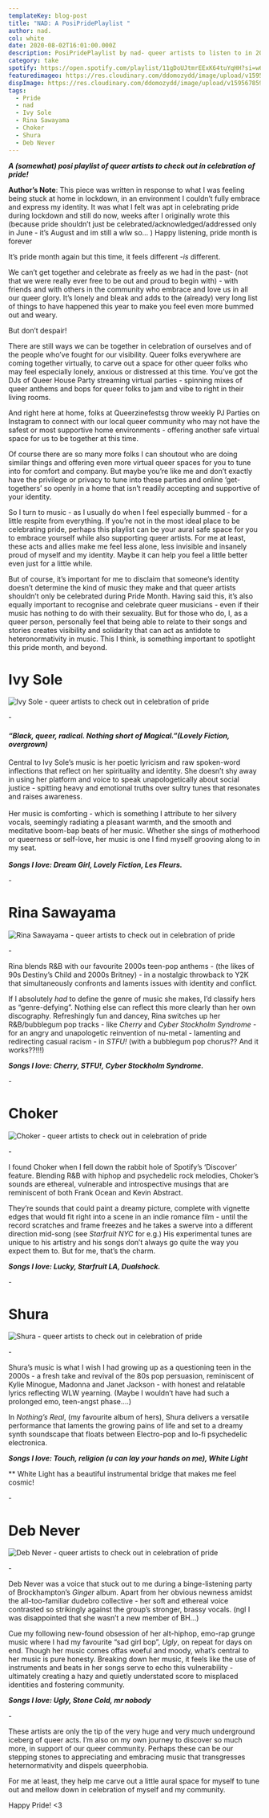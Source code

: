 ```yaml
---
templateKey: blog-post
title: "NAD: A PosiPridePlaylist "
author: nad.
col: white
date: 2020-08-02T16:01:00.000Z
description: PosiPridePlaylist by nad- queer artists to listen to in 2020!
category: take
spotify: https://open.spotify.com/playlist/11gDoUJtmrEExK64tuYqHH?si=w6SRyTjRR-iOP8jCKprtVg
featuredimageo: https://res.cloudinary.com/ddomozydd/image/upload/v1595738817/rightnadsize_tesqam.jpg
dispImage: https://res.cloudinary.com/ddomozydd/image/upload/v1595678599/nadcard_ewtley.jpg
tags:
  - Pride
  - nad
  - Ivy Sole
  - Rina Sawayama
  - Choker
  - Shura
  - Deb Never
---
```

***A (somewhat) posi playlist of queer artists to check out in celebration of pride!***

**Author’s Note**: This piece was written in response to what I was feeling being stuck at home in lockdown, in an environment I couldn’t fully embrace and express my identity. It was what I felt was apt in celebrating pride during lockdown and still do now, weeks after I originally wrote this (because pride shouldn’t just be celebrated/acknowledged/addressed only in June - it’s August and im still a wlw so… ) Happy listening, pride month is forever

It’s pride month again but this time, it feels different -*is* different.

We can’t get together and celebrate as freely as we had in the past- (not that we were really ever free to be out and proud to begin with) - with friends and with others in the community who embrace and love us in all our queer glory. It’s lonely and bleak and adds to the (already) very long list of things to have happened this year to make you feel even more bummed out and weary.

But don’t despair!

There are still ways we can be together in celebration of ourselves and of the people who’ve fought for our visibility. Queer folks everywhere are coming together virtually, to carve out a space for other queer folks who may feel especially lonely, anxious or distressed at this time. You’ve got the DJs of Queer House Party streaming virtual parties - spinning mixes of queer anthems and bops for queer folks to jam and vibe to right in their living rooms.

And right here at home, folks at Queerzinefestsg throw weekly PJ Parties on Instagram to connect with our local queer community who may not have the safest or most supportive home environments - offering another safe virtual space for us to be together at this time.

Of course there are so many more folks I can shoutout who are doing similar things and offering even more virtual queer spaces for you to tune into for comfort and company. But maybe you’re like me and don’t exactly have the privilege or privacy to tune into these parties and online ‘get- togethers’ so openly in a home that isn’t readily accepting and supportive of your identity.

So I turn to music - as I usually do when I feel especially bummed - for a little respite from everything. If you’re not in the most ideal place to be celebrating pride, perhaps this playlist can be your aural safe space for you to embrace yourself while also supporting queer artists. For me at least, these acts and allies make me feel less alone, less invisible and insanely proud of myself and my identity. Maybe it can help you feel a little better even just for a little while.

But of course, it’s important for me to disclaim that someone’s identity doesn’t determine the kind of music they make and that queer artists shouldn’t only be celebrated during Pride Month. Having said this, it’s also equally important to recognise and celebrate queer musicians - even if their music has nothing to do with their sexuality. But for those who do, I, as a queer person, personally feel that being able to relate to their songs and stories creates visibility and solidarity that can act as antidote to heteronormativity in music. This I think, is something important to spotlight this pride month, and beyond.

# **Ivy Sole**

![Ivy Sole - queer artists to check out in celebration of pride](https://res.cloudinary.com/ddomozydd/image/upload/v1595585343/Ivy_aeiwtb.jpg "Ivy Sole - queer artists to check out in celebration of pride")

\-

#### *“Black, queer, radical. Nothing short of Magical.”(Lovely Fiction, overgrown)*

Central to Ivy Sole’s music is her poetic lyricism and raw spoken-word inflections that reflect on her spirituality and identity. She doesn’t shy away in using her platform and voice to speak unapologetically about social justice - spitting heavy and emotional truths over sultry tunes that resonates and raises awareness.\
\
Her music is comforting - which is something I attribute to her silvery vocals, seemingly radiating a pleasant warmth, and the smooth and meditative boom-bap beats of her music. Whether she sings of motherhood or queerness or self-love, her music is one I find myself grooving along to in my seat.\
\
***Songs I love: Dream Girl, Lovely Fiction, Les Fleurs.***

*\-*

# **Rina Sawayama**

![Rina Sawayama - queer artists to check out in celebration of pride](https://res.cloudinary.com/ddomozydd/image/upload/v1595585476/rina_bhhieh.jpg "Rina Sawayama")

\-

Rina blends R&B with our favourite 2000s teen-pop anthems - (the likes of 90s Destiny’s Child and 2000s Britney) - in a nostalgic throwback to Y2K that simultaneously confronts and laments issues with identity and conflict.

If I absolutely *had* to define the genre of music she makes, I’d classify hers as “genre-defying”. Nothing else can reflect this more clearly than her own discography. Refreshingly fun and dancey, Rina switches up her R&B/bubblegum pop tracks - like *Cherry* and *Cyber Stockholm Syndrome* - for an angry and unapologetic reinvention of nu-metal - lamenting and redirecting casual racism - in *STFU!* (with a bubblegum pop chorus?? And it works??!!!)

***Songs I love: Cherry, STFU!, Cyber Stockholm Syndrome.***

*\-*

# **Choker**

![Choker - queer artists to check out in celebration of pride](https://res.cloudinary.com/ddomozydd/image/upload/v1595585676/0010650634_0_v2mjvk.jpg "Choker")

\-

I found Choker when I fell down the rabbit hole of Spotify’s ‘Discover’ feature. Blending R&B with hiphop and psychedelic rock melodies, Choker’s sounds are ethereal, vulnerable and introspective musings that are reminiscent of both Frank Ocean and Kevin Abstract.

They’re sounds that could paint a dreamy picture, complete with vignette edges that would fit right into a scene in an indie romance film - until the record scratches and frame freezes and he takes a swerve into a different direction mid-song (see *Starfruit NYC* for e.g.) His experimental tunes are unique to his artistry and his songs don’t always go quite the way you expect them to. But for me, that’s the charm.

***Songs I love: Lucky, Starfruit LA, Dualshock.***

*\-*

# **Shura**

![Shura - queer artists to check out in celebration of pride](https://res.cloudinary.com/ddomozydd/image/upload/v1595585829/Shura_d1wh7n.jpg "Shura")

\-

Shura’s music is what I wish I had growing up as a questioning teen in the 2000s - a fresh take and revival of the 80s pop persuasion, reminiscent of Kylie Minogue, Madonna and Janet Jackson - with honest and relatable lyrics reflecting WLW yearning. (Maybe I wouldn’t have had such a prolonged emo, teen-angst phase....)

In *Nothing’s Real*, (my favourite album of hers), Shura delivers a versatile performance that laments the growing pains of life and set to a dreamy synth soundscape that floats between Electro-pop and lo-fi psychedelic electronica.

***Songs I love: Touch, religion (u can lay your hands on me), White Light***

\*\* White Light has a beautiful instrumental bridge that makes me feel cosmic!

\-

# **Deb Never**

![Deb Never - queer artists to check out in celebration of pride](https://res.cloudinary.com/ddomozydd/image/upload/v1595585912/DebNever_vefart.jpg "Deb Never")

\-

Deb Never was a voice that stuck out to me during a binge-listening party of Brockhampton’s *Ginger* album. Apart from her obvious newness amidst the all-too-familiar dudebro collective - her soft and ethereal voice contrasted so strikingly against the group’s stronger, brassy vocals. (ngl I was disappointed that she wasn’t a new member of BH...)

Cue my following new-found obsession of her alt-hiphop, emo-rap grunge music where I had my favourite “sad girl bop”, *Ugly*, on repeat for days on end. Though her music comes offas woeful and moody, what’s central to her music is pure honesty. Breaking down her music, it feels like the use of instruments and beats in her songs serve to echo this vulnerability - ultimately creating a hazy and quietly understated score to misplaced identities and fostering community.

***Songs I love: Ugly, Stone Cold, mr nobody***

*\-*

These artists are only the tip of the very huge and very much underground iceberg of queer acts. I’m also on my own journey to discover so much more, in support of our queer community. Perhaps these can be our stepping stones to appreciating and embracing music that transgresses heternormativity and dispels queerphobia.

For me at least, they help me carve out a little aural space for myself to tune out and mellow down in celebration of myself and my community.

Happy Pride! <3